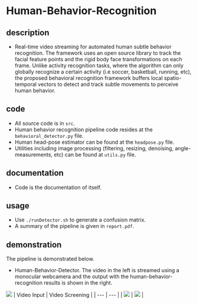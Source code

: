 # Human-Behavior-Recognition

## description
- Real-time video streaming for automated human subtle behavior recognition. The framework uses an open source library to track the facial feature points and the rigid body face transformations on each frame. Unlike activity recognition tasks, where the algorithm can only globally recognize  a certain activity (i.e soccer, basketball, running, etc),  the proposed behavioral recognition framework buffers local spatio-temporal vectors to detect and track subtle movements to perceive human behavior. 


## code
- All source code is in `src`.
- Human behavior recognition pipeline code resides at the `behavioral_detector.py` file.
- Human head-pose estimator can be found at the `headpose.py` file.
- Utilities including image processing (filtering, resizing, denoising, angle-measurements, etc) can be found at `utils.py` file.


## documentation
- Code is the documentation of itself.

## usage
- Use `./runDetector.sh` to generate a confusion matrix.
- A summary of the pipeline is given in `report.pdf`.

## demonstration
The pipeline is demonstrated below.

- Human-Behavior-Detector. The video in the left is streamed using a monocular webcamera and the output with the human-behavior-recognition results is shown in the right.

 ![](./video/behavior-detector.gif)
| Video Input | Video Screening |
| --- | --- |
| ![](./video/video_screeningaa.gif) | ![](./video/behavior-detector.gif) |
